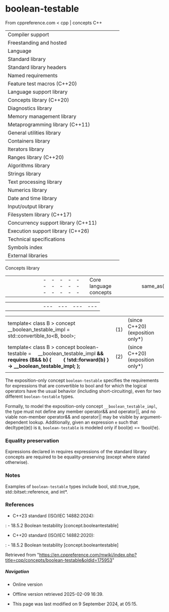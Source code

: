 # **boolean-testable**

From cppreference.com
< cpp‎ | concepts
C++

|  |  |  |  |  |
| --- | --- | --- | --- | --- |
| Compiler support | | | | |
| Freestanding and hosted | | | | |
| Language | | | | |
| Standard library | | | | |
| Standard library headers | | | | |
| Named requirements | | | | |
| Feature test macros (C++20) | | | | |
| Language support library | | | | |
| Concepts library (C++20) | | | | |
| Diagnostics library | | | | |
| Memory management library | | | | |
| Metaprogramming library (C++11) | | | | |
| General utilities library | | | | |
| Containers library | | | | |
| Iterators library | | | | |
| Ranges library (C++20) | | | | |
| Algorithms library | | | | |
| Strings library | | | | |
| Text processing library | | | | |
| Numerics library | | | | |
| Date and time library | | | | |
| Input/output library | | | | |
| Filesystem library (C++17) | | | | |
| Concurrency support library (C++11) | | | | |
| Execution support library (C++26) | | | | |
| Technical specifications | | | | |
| Symbols index | | | | |
| External libraries | | | | |

Concepts library

|  |  |  |  |  |  |  |  |  |  |  |  |  |  |  |  |  |  |  |  |  |  |  |  |  |  |  |  |  |  |  |  |  |  |  |  |  |  |  |  |  |  |  |  |  |  |  |  |  |  |  |  |  |  |  |  |  |  |  |  |  |  |  |  |  |  |  |  |  |  |  |  |  |  |  |  |  |  |  |  |  |  |  |  |  |  |  |  |  |  |  |  |  |  |  |  |  |  |  |  |  |  |  |  |  |  |  |  |  |  |  |  |  |  |  |  |  |  |  |  |  |  |  |  |  |  |  |  |  |  |  |  |  |  |  |  |  |  |  |  |  |  |  |  |  |  |  |  |  |  |  |  |  |  |  |  |  |
| --- | --- | --- | --- | --- | --- | --- | --- | --- | --- | --- | --- | --- | --- | --- | --- | --- | --- | --- | --- | --- | --- | --- | --- | --- | --- | --- | --- | --- | --- | --- | --- | --- | --- | --- | --- | --- | --- | --- | --- | --- | --- | --- | --- | --- | --- | --- | --- | --- | --- | --- | --- | --- | --- | --- | --- | --- | --- | --- | --- | --- | --- | --- | --- | --- | --- | --- | --- | --- | --- | --- | --- | --- | --- | --- | --- | --- | --- | --- | --- | --- | --- | --- | --- | --- | --- | --- | --- | --- | --- | --- | --- | --- | --- | --- | --- | --- | --- | --- | --- | --- | --- | --- | --- | --- | --- | --- | --- | --- | --- | --- | --- | --- | --- | --- | --- | --- | --- | --- | --- | --- | --- | --- | --- | --- | --- | --- | --- | --- | --- | --- | --- | --- | --- | --- | --- | --- | --- | --- | --- | --- | --- | --- | --- | --- | --- | --- | --- | --- | --- | --- | --- | --- | --- | --- | --- | --- |
| |  |  |  |  |  | | --- | --- | --- | --- | --- | | Core language concepts | | | | | | same_as(C++20) | | | | | | derived_from(C++20) | | | | | | convertible_to(C++20) | | | | | | common_reference_with(C++20) | | | | | | common_with(C++20) | | | | | | integral(C++20) | | | | | | signed_integral(C++20) | | | | | | unsigned_integral(C++20) | | | | | | floating_point(C++20) | | | | | | swappableswappable_with(C++20)(C++20) | | | | | | destructible(C++20) | | | | | | constructible_from(C++20) | | | | | | default_initializable(C++20) | | | | | | move_constructible(C++20) | | | | | | copy_constructible(C++20) | | | | | | assignable_from(C++20) | | | | | | |  |  |  |  |  | | --- | --- | --- | --- | --- | | Comparison concepts | | | | | | equality_comparableequality_comparable_with(C++20)(C++20) | | | | | | totally_orderedtotally_ordered_with(C++20)(C++20) | | | | | | Object concepts | | | | | | movable(C++20) | | | | | | copyable(C++20) | | | | | | semiregular(C++20) | | | | | | regular(C++20) | | | | | | Callable concepts | | | | | | invocableregular_invocable(C++20)(C++20) | | | | | | predicate(C++20) | | | | | | relation(C++20) | | | | | | equivalence_relation(C++20) | | | | | | strict_weak_order(C++20) | | | | | |

|  |  |  |  |  |  |  |  |  |  |  |
| --- | --- | --- | --- | --- | --- | --- | --- | --- | --- | --- |
| |  |  |  |  |  | | --- | --- | --- | --- | --- | | Exposition-only concepts | | | | | | ******boolean-testable****** ﻿(C++20) | | | | | |

|  |  |  |
| --- | --- | --- |
| template< class B >  concept __boolean_testable_impl = std::convertible_to<B, bool>; | (1) | (since C++20)  (exposition only\*) |
| template< class B >  concept boolean-testable =      __boolean_testable_impl<B> &&      requires (B&& b) {          { !std::forward<B>(b) } -> __boolean_testable_impl; }; | (2) | (since C++20)  (exposition only\*) |
|  |  |  |

The exposition-only concept `boolean-testable` specifies the requirements for expressions that are convertible to bool and for which the logical operators have the usual behavior (including short-circuiting), even for two different `boolean-testable` types.

Formally, to model the exposition-only concept `__boolean_testable_impl`, the type must not define any member operator&& and operator||, and no viable non-member operator&& and operator|| may be visible by argument-dependent lookup. Additionally, given an expression `e` such that decltype((e)) is `B`, `boolean-testable` is modeled only if bool(e) == !bool(!e).

### Equality preservation

Expressions declared in requires expressions of the standard library concepts are required to be equality-preserving (except where stated otherwise).

### Notes

Examples of `boolean-testable` types include bool, std::true_type, std::bitset<N>::reference, and int\*.

### References

- C++23 standard (ISO/IEC 14882:2024):

:   - 18.5.2 Boolean testability [concept.booleantestable]

- C++20 standard (ISO/IEC 14882:2020):

:   - 18.5.2 Boolean testability [concept.booleantestable]

Retrieved from "<https://en.cppreference.com/mwiki/index.php?title=cpp/concepts/boolean-testable&oldid=175953>"

##### Navigation

- Online version
- Offline version retrieved 2025-02-09 16:39.

- This page was last modified on 9 September 2024, at 05:15.